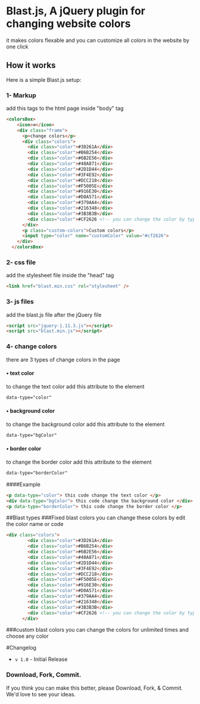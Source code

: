 # Blast.js, A jQuery plugin for changing website colors

it makes colors flexable and you can customize all colors in the website by one click

## How it works
Here is a simple Blast.js setup:

###  1- Markup
add this tags to the html page inside "body" tag
```html
<colorsBox>
    <icon>≡</icon>
    <div class="frame">
      <p>change colors</p>
      <div class="colors">
        <div class="color">#3D261A</div>
        <div class="color">#B6B254</div>
        <div class="color">#6B2E56</div>
        <div class="color">#48A871</div>
        <div class="color">#2D1D44</div>
        <div class="color">#3F4E92</div>
        <div class="color">#DCC218</div>
        <div class="color">#F5005E</div>
        <div class="color">#916E30</div>
        <div class="color">#D0A571</div>
        <div class="color">#379AA4</div>
        <div class="color">#216348</div>
        <div class="color">#3B3B3B</div>
        <div class="color">#CF2626 <!-- you can change the color by type it's name or code here --> </div>
      </div>
      <p class="custom-colors">Custom colors</p>
      <input type="color" name="customColor" value="#cf2626">
    </div>
  </colorsBox>
  ```
###   2- css file
add the stylesheet file inside the "head" tag
```html
<link href="blast.min.css" rel="stylesheet" />
```
###   3- js files
add the blast.js file after the jQuery file
```html
<script src="jquery-1.11.3.js"></script>
<script src="blast.min.js"></script>
```

### 4- change colors
there are 3 types of change colors in the page
#### • text color
to change the text color add this attribute to the element
```html
data-type="color"
```
#### • background color
to change the background color add this attribute to the element
```html
data-type="bgColor"
```
#### • border color
to change the border color add this attribute to the element
```html
data-type="borderColor"
```
####Example
```html
<p data-type="color"> this code change the text color </p>
<div data-type="bgColor"> this code change the background color </div>
<p data-type="borderColor"> this code change the border color </p>
```
##Blast types
###Fixed blast colors
you can change these colors by edit the color name or code
```html
<div class="colors">
        <div class="color">#3D261A</div>
        <div class="color">#B6B254</div>
        <div class="color">#6B2E56</div>
        <div class="color">#48A871</div>
        <div class="color">#2D1D44</div>
        <div class="color">#3F4E92</div>
        <div class="color">#DCC218</div>
        <div class="color">#F5005E</div>
        <div class="color">#916E30</div>
        <div class="color">#D0A571</div>
        <div class="color">#379AA4</div>
        <div class="color">#216348</div>
        <div class="color">#3B3B3B</div>
        <div class="color">#CF2626 <!-- you can change the color by type it's name or code here --> </div>
      </div>
```
###custom blast colors
you can change the colors for unlimited times and choose any color

#Changelog
* `v 1.0` - Initial Release

### Download, Fork, Commit.
If you think you can make this better, please Download, Fork, & Commit. We'd love to see your ideas.
